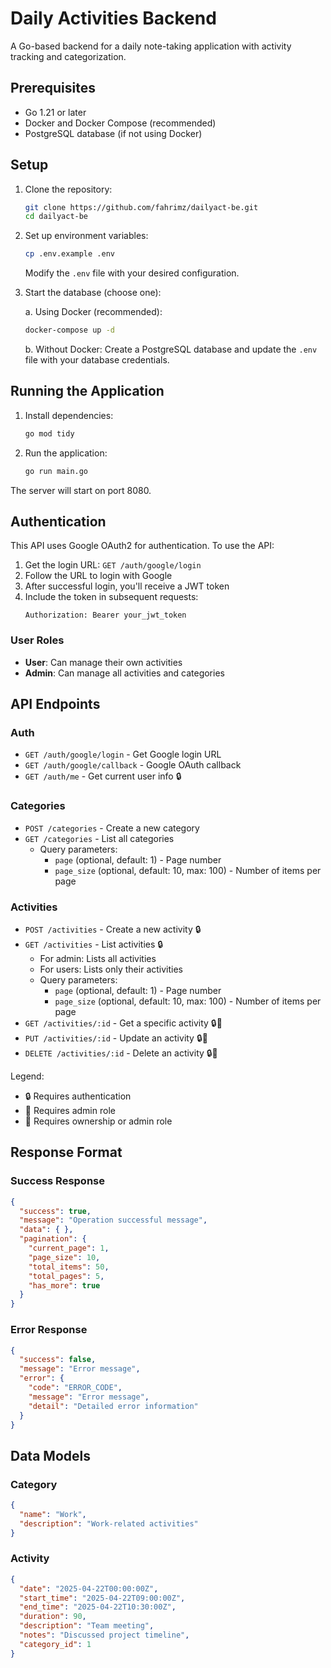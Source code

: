 # Daily Activities Backend

A Go-based backend for a daily note-taking application with activity tracking and categorization.

## Prerequisites

- Go 1.21 or later
- Docker and Docker Compose (recommended)
- PostgreSQL database (if not using Docker)

## Setup

1. Clone the repository:
   ```bash
   git clone https://github.com/fahrimz/dailyact-be.git
   cd dailyact-be
   ```

2. Set up environment variables:
   ```bash
   cp .env.example .env
   ```
   Modify the `.env` file with your desired configuration.

3. Start the database (choose one):

   a. Using Docker (recommended):
   ```bash
   docker-compose up -d
   ```

   b. Without Docker:
   Create a PostgreSQL database and update the `.env` file with your database credentials.

## Running the Application

1. Install dependencies:
   ```bash
   go mod tidy
   ```

2. Run the application:
   ```bash
   go run main.go
   ```

The server will start on port 8080.

## Authentication

This API uses Google OAuth2 for authentication. To use the API:

1. Get the login URL: `GET /auth/google/login`
2. Follow the URL to login with Google
3. After successful login, you'll receive a JWT token
4. Include the token in subsequent requests:
   ```
   Authorization: Bearer your_jwt_token
   ```

### User Roles
- **User**: Can manage their own activities
- **Admin**: Can manage all activities and categories

## API Endpoints

### Auth
- `GET /auth/google/login` - Get Google login URL
- `GET /auth/google/callback` - Google OAuth callback
- `GET /auth/me` - Get current user info 🔒

### Categories
- `POST /categories` - Create a new category
- `GET /categories` - List all categories
  - Query parameters:
    - `page` (optional, default: 1) - Page number
    - `page_size` (optional, default: 10, max: 100) - Number of items per page

### Activities
- `POST /activities` - Create a new activity 🔒
- `GET /activities` - List activities 🔒
  - For admin: Lists all activities
  - For users: Lists only their activities
  - Query parameters:
    - `page` (optional, default: 1) - Page number
    - `page_size` (optional, default: 10, max: 100) - Number of items per page
- `GET /activities/:id` - Get a specific activity 🔒👤
- `PUT /activities/:id` - Update an activity 🔒👤
- `DELETE /activities/:id` - Delete an activity 🔒👤

Legend:
- 🔒 Requires authentication
- 👑 Requires admin role
- 👤 Requires ownership or admin role

## Response Format

### Success Response
```json
{
  "success": true,
  "message": "Operation successful message",
  "data": { },
  "pagination": {
    "current_page": 1,
    "page_size": 10,
    "total_items": 50,
    "total_pages": 5,
    "has_more": true
  }
}
```

### Error Response
```json
{
  "success": false,
  "message": "Error message",
  "error": {
    "code": "ERROR_CODE",
    "message": "Error message",
    "detail": "Detailed error information"
  }
}
```

## Data Models

### Category
```json
{
  "name": "Work",
  "description": "Work-related activities"
}
```

### Activity
```json
{
  "date": "2025-04-22T00:00:00Z",
  "start_time": "2025-04-22T09:00:00Z",
  "end_time": "2025-04-22T10:30:00Z",
  "duration": 90,
  "description": "Team meeting",
  "notes": "Discussed project timeline",
  "category_id": 1
}
```
